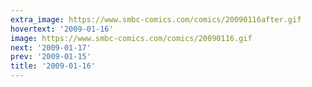 ```yaml
---
extra_image: https://www.smbc-comics.com/comics/20090116after.gif
hovertext: '2009-01-16'
image: https://www.smbc-comics.com/comics/20090116.gif
next: '2009-01-17'
prev: '2009-01-15'
title: '2009-01-16'
---
```

